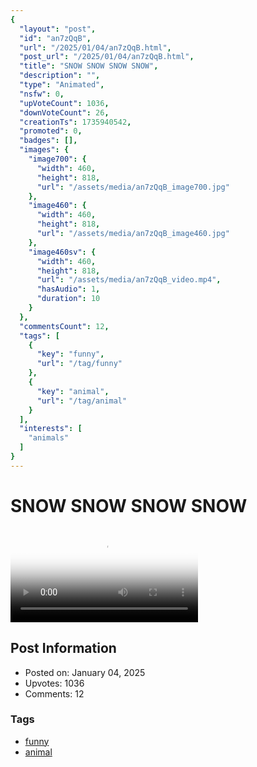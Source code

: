 ```yaml
---
{
  "layout": "post",
  "id": "an7zQqB",
  "url": "/2025/01/04/an7zQqB.html",
  "post_url": "/2025/01/04/an7zQqB.html",
  "title": "SNOW SNOW SNOW SNOW",
  "description": "",
  "type": "Animated",
  "nsfw": 0,
  "upVoteCount": 1036,
  "downVoteCount": 26,
  "creationTs": 1735940542,
  "promoted": 0,
  "badges": [],
  "images": {
    "image700": {
      "width": 460,
      "height": 818,
      "url": "/assets/media/an7zQqB_image700.jpg"
    },
    "image460": {
      "width": 460,
      "height": 818,
      "url": "/assets/media/an7zQqB_image460.jpg"
    },
    "image460sv": {
      "width": 460,
      "height": 818,
      "url": "/assets/media/an7zQqB_video.mp4",
      "hasAudio": 1,
      "duration": 10
    }
  },
  "commentsCount": 12,
  "tags": [
    {
      "key": "funny",
      "url": "/tag/funny"
    },
    {
      "key": "animal",
      "url": "/tag/animal"
    }
  ],
  "interests": [
    "animals"
  ]
}
---
```


# SNOW SNOW SNOW SNOW

<video controls playsinline loop poster="/assets/media/an7zQqB_image460.jpg">
  <source src="/assets/media/an7zQqB_video.mp4" type="video/mp4">
  Your browser does not support the video tag.
</video>

## Post Information

- Posted on: January 04, 2025
- Upvotes: 1036
- Comments: 12

### Tags

- [funny](/tag/funny)
- [animal](/tag/animal)
